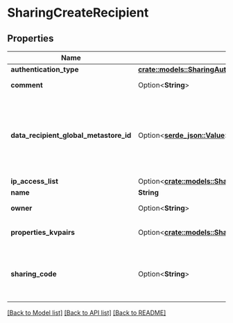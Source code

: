# SharingCreateRecipient

## Properties

Name | Type | Description | Notes
------------ | ------------- | ------------- | -------------
**authentication_type** | [**crate::models::SharingAuthenticationType**](SharingAuthenticationType.md) |  | 
**comment** | Option<**String**> | Description about the recipient. | [optional]
**data_recipient_global_metastore_id** | Option<[**serde_json::Value**](.md)> | The global Unity Catalog metastore id provided by the data recipient. This field is required when the __authentication_type__ is **DATABRICKS**. The identifier is of format __cloud__:__region__:__metastore-uuid__.  | [optional]
**ip_access_list** | Option<[**crate::models::SharingIpAccessList**](SharingIpAccessList.md)> | IP Access List | [optional]
**name** | **String** | Name of Recipient. | 
**owner** | Option<**String**> | Username of the recipient owner. | [optional]
**properties_kvpairs** | Option<[**crate::models::SharingSecurablePropertiesKvPairs**](SharingSecurablePropertiesKvPairs.md)> | Recipient properties as map of string key-value pairs.  | [optional]
**sharing_code** | Option<**String**> | The one-time sharing code provided by the data recipient. This field is required when the __authentication_type__ is **DATABRICKS**. | [optional]

[[Back to Model list]](../README.md#documentation-for-models) [[Back to API list]](../README.md#documentation-for-api-endpoints) [[Back to README]](../README.md)


